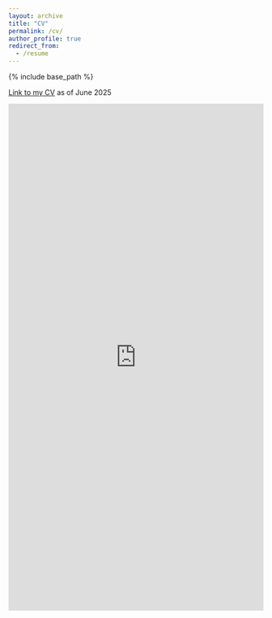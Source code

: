 ```yaml
---
layout: archive
title: "CV"
permalink: /cv/
author_profile: true
redirect_from:
  - /resume
---
```


{% include base_path %}

<p>
  <a href="/files/CV_Zhu.pdf" target="_blank" rel="noopener">Link to my CV</a> as of June 2025
</p>

<iframe src="https://docs.google.com/viewer?url=http://lilyzihuizhu.github.io/files/CV_Zhu.pdf&embedded=true" style="width:100%; height:1000px;" frameborder="0"></iframe>
